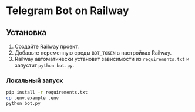 # Telegram Bot on Railway

## Установка

1. Создайте Railway проект.
2. Добавьте переменную среды `BOT_TOKEN` в настройках Railway.
3. Railway автоматически установит зависимости из `requirements.txt` и запустит `python bot.py`.

### Локальный запуск
```bash
pip install -r requirements.txt
cp .env.example .env
python bot.py
```